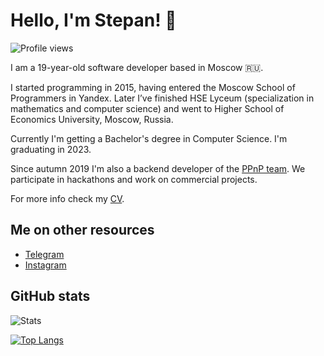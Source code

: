 # Hello, I'm Stepan! 👋

![Profile views](https://gpvc.arturio.dev/sd-denisoff)

I am a 19-year-old software developer based in Moscow 🇷🇺.

I started programming in 2015, having entered the Moscow School of Programmers in Yandex. Later I’ve finished HSE Lyceum (specialization in mathematics and computer science) and went to Higher School of Economics University, Moscow, Russia.

Currently I'm getting a Bachelor's degree in Computer Science. I'm graduating in 2023.

Since autumn 2019 I'm also a backend developer of the [PPnP team](https://ppnp.me 'official team website'). We participate in hackathons and work on commercial projects.

For more info check my [CV](https://drive.google.com/file/d/191rkVPB8HaQGH7-H_TgLK2lW5dyltVn3/view?usp=sharing).

## Me on other resources
- [Telegram](https://t.me/sd_denisoff)
- [Instagram](https://www.instagram.com/sd.denisoff)

## GitHub stats

![Stats](https://github-readme-stats.vercel.app/api?username=sd-denisoff&show_icons=true&count_private=true)

[![Top Langs](https://github-readme-stats-axpwmfcg3.vercel.app/api/top-langs/?username=sd-denisoff&layout=compact)](https://github.com/sd-denisoff/github-readme-stats)
